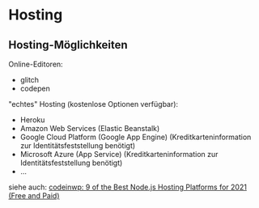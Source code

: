 # Hosting

## Hosting-Möglichkeiten

Online-Editoren:

- glitch
- codepen

"echtes" Hosting (kostenlose Optionen verfügbar):

- Heroku
- Amazon Web Services (Elastic Beanstalk)
- Google Cloud Platform (Google App Engine) (Kreditkarteninformation zur Identitätsfeststellung benötigt)
- Microsoft Azure (App Service) (Kreditkarteninformation zur Identitätsfeststellung benötigt)
- ...

siehe auch: [codeinwp: 9 of the Best Node.js Hosting Platforms for 2021 (Free and Paid)](https://www.codeinwp.com/blog/best-nodejs-hosting/)
